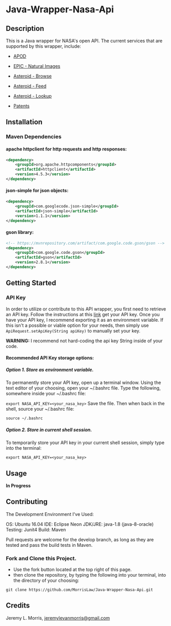 # Java-Wrapper-Nasa-Api

## Description
This is a Java wrapper for NASA's open API. The current services that are supported by this wrapper, include:

* [APOD](https://api.nasa.gov/api.html#apod)

* [EPIC - Natural Images](https://api.nasa.gov/api.html#EPIC)

* [Asteroid - Browse](https://api.nasa.gov/api.html#neows-browse]=)

* [Asteroid - Feed](https://api.nasa.gov/api.html#neows-feed)

* [Asteroid - Lookup](https://api.nasa.gov/api.html#neows-lookup)

* [Patents](https://api.nasa.gov/api.html#patents)


## Installation

### Maven Dependencies
#### apache httpclient for http requests and http responses:
```xml
<dependency>
    <groupId>org.apache.httpcomponents</groupId>
    <artifactId>httpclient</artifactId>
    <version>4.5.3</version>
</dependency>
```
#### json-simple for json objects:
```xml
<dependency>
    <groupId>com.googlecode.json-simple</groupId>
    <artifactId>json-simple</artifactId>
    <version>1.1.1</version>
</dependency>
```
#### gson library:
```xml
<!-- https://mvnrepository.com/artifact/com.google.code.gson/gson -->
<dependency>
    <groupId>com.google.code.gson</groupId>
    <artifactId>gson</artifactId>
    <version>2.8.1</version>
</dependency>
```

## Getting Started 

### API Key
In order to utilize or contribute to this API wrapper, you first need to retrieve an API key. Follow the instructions at this [link](https://api.nasa.gov/index.html#apply-for-an-api-key) get your API key. Once you have your API key, I recommend exporting it as an environment variable. If this isn't a possible or viable option for your needs, then simply use ```ApiRequest.setApiKey(String apiKey)``` to manually set your key. 

**WARNING:** I recommend not hard-coding the api key String inside of your code.

#### Recommended API Key storage options:

##### Option 1. Store as environment variable.

To permanently store your API key, open up a terminal window. Using the text editor of your choosing, open your ~/.bashrc file. Type the following, somewhere inside your ~/.bashrc file:

```export NASA_API_KEY=<your_nasa_key>``` 
Save the file. Then when back in the shell, source your ~/.bashrc file:

```source ~/.bashrc```

##### Option 2. Store in current shell session.

To temporarily store your API key in your current shell session, simply type into the terminal:

```export NASA_API_KEY=<your_nasa_key>```

## Usage
**In Progress**

## Contributing
The Development Environment I've Used:

OS: Ubuntu 16.04
IDE: Eclipse Neon
JDK/JRE: java-1.8 (java-8-oracle)
Testing: Junit4
Build: Maven

Pull requests are welcome for the develop branch, as long as they are tested and pass the build tests in Maven. 

### Fork and Clone this Project.
- Use the fork button located at the top right of this page.
- then clone the repository, by typing the following into your terminal, into the directory of your choosing:

```git clone https://github.com/MorrisLaw/Java-Wrapper-Nasa-Api.git```

## Credits
Jeremy L. Morris, jeremylevanmorris@gmail.com
